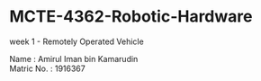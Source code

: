 # MCTE-4362-Robotic-Hardware
week 1 - Remotely Operated Vehicle


Name : Amirul Iman bin Kamarudin\
Matric No. : 1916367
